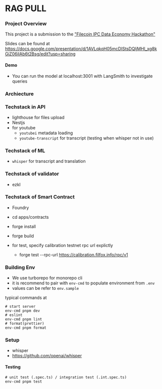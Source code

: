 # RAG PULL

### Project Overview

This project is a submission to the ["Filecoin IPC Data Economy Hackathon"](https://dorahacks.io/hackathon/filecoin-data-economy/onboarding)

Slides can be found at https://docs.google.com/presentation/d/1AVLqkqH05mcDIStsDQljMHI_xg8kGiZ06iIAb6t2Bsg/edit?usp=sharing

#### Demo

- You can run the model at localhost:3001 with LangSmith to investigate queries

### Archiecture

### Techstack in API

- lighthouse for files upload
- Nestjs
- for youtube
  - `youtubei` metadata loading
  - `youtube-transcript` for transcript (testing when whisper not in use)

### Techstack of ML

- `whisper` for transcript and translation

### Techstack of validator

- ezkl

### Techstack of Smart Contract

- Foundry
- cd apps/contracts
- forge install
- forge build

- for test, specify calibration testnet rpc url explictly
  -  forge test --rpc-url https://calibration.filfox.info/rpc/v1

### Building Env

- We use turborepo for monorepo cli
- it is recommend to pair with `env-cmd` to populate environment from `.env`
- values can be refer to `env.sample`

typical commands at

```
# start server
env-cmd pnpm dev
# eslint
env-cmd pnpm lint
# format(prettier)
env-cmd pnpm format
```

### Setup
- whisper
- https://github.com/openai/whisper

#### Testing


```
# unit test (.spec.ts) / integration test (.int.spec.ts)
env-cmd pnpm test

```